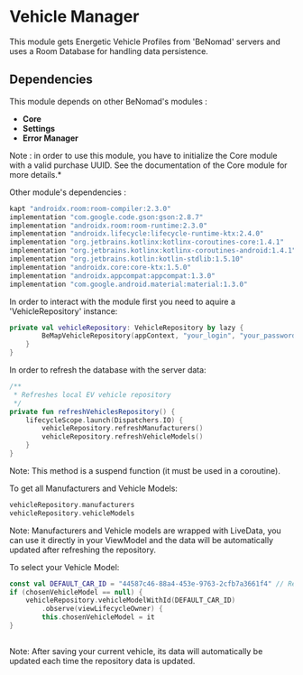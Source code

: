 # Vehicle Manager

This module gets Energetic Vehicle Profiles from 'BeNomad' servers and uses a Room Database for handling data persistence.

## Dependencies

This module depends on other BeNomad's modules :

- **Core**
- **Settings**
- **Error Manager**

Note : in order to use this module, you have to initialize the Core module with a valid purchase UUID. See the documentation of the Core module for more details.*

Other module's dependencies :

```kotlin
kapt "androidx.room:room-compiler:2.3.0"
implementation "com.google.code.gson:gson:2.8.7"
implementation "androidx.room:room-runtime:2.3.0"
implementation "androidx.lifecycle:lifecycle-runtime-ktx:2.4.0"
implementation "org.jetbrains.kotlinx:kotlinx-coroutines-core:1.4.1"
implementation "org.jetbrains.kotlinx:kotlinx-coroutines-android:1.4.1"
implementation "org.jetbrains.kotlin:kotlin-stdlib:1.5.10"
implementation "androidx.core:core-ktx:1.5.0"
implementation "androidx.appcompat:appcompat:1.3.0"
implementation "com.google.android.material:material:1.3.0"
```



In order to interact with the module first you need to aquire a 'VehicleRepository' instance:

``` kotlin
private val vehicleRepository: VehicleRepository by lazy {
        BeMapVehicleRepository(appContext, "your_login", "your_password", "api_url")
    }
}
```

In order to refresh the database with the server data: 

``` kotlin
/**
 * Refreshes local EV vehicle repository 
 */
private fun refreshVehiclesRepository() {
    lifecycleScope.launch(Dispatchers.IO) {
        vehicleRepository.refreshManufacturers()
        vehicleRepository.refreshVehicleModels()
    }
}
```
Note: This method is a suspend function (it must be used in a coroutine).

To get all Manufacturers and Vehicle Models: 

``` kotlin
vehicleRepository.manufacturers
vehicleRepository.vehicleModels

```

Note: Manufacturers and Vehicle models are wrapped with LiveData, you can use it directly in your ViewModel and the data will be automatically updated after refreshing the repository.


To select your Vehicle Model:

``` kotlin
const val DEFAULT_CAR_ID = "44587c46-88a4-453e-9763-2cfb7a3661f4" // Renault ZOE
if (chosenVehicleModel == null) {
    vehicleRepository.vehicleModelWithId(DEFAULT_CAR_ID)
        .observe(viewLifecycleOwner) {
        this.chosenVehicleModel = it
}
    
```

Note: After saving your current vehicle, its data will automatically be updated each time the repository data is updated.

